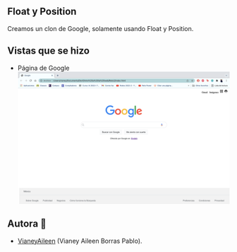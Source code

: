 ## Float y Position
Creamos un clon de Google, solamente usando Float y Position.
## Vistas que se hizo

- Página de Google
![plot](../Reto2/img/Google.png)


## Autora :bust_in_silhouette:
- [VianeyAileen](https://github.com/VianeyAileen) (Vianey Aileen Borras Pablo).